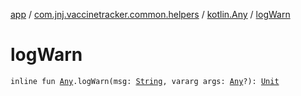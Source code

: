 [app](../../index.md) / [com.jnj.vaccinetracker.common.helpers](../index.md) / [kotlin.Any](index.md) / [logWarn](./log-warn.md)

# logWarn

`inline fun `[`Any`](https://kotlinlang.org/api/latest/jvm/stdlib/kotlin/-any/index.html)`.logWarn(msg: `[`String`](https://kotlinlang.org/api/latest/jvm/stdlib/kotlin/-string/index.html)`, vararg args: `[`Any`](https://kotlinlang.org/api/latest/jvm/stdlib/kotlin/-any/index.html)`?): `[`Unit`](https://kotlinlang.org/api/latest/jvm/stdlib/kotlin/-unit/index.html)